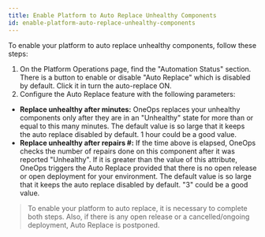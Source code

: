 ```yaml
---
title: Enable Platform to Auto Replace Unhealthy Components
id: enable-platform-auto-replace-unhealthy-components
---
```


To enable your platform to auto replace unhealthy components, follow these steps:

1. On the Platform Operations page, find the "Automation Status" section. There is a button to enable or disable "Auto Replace" which is disabled by default. Click it in turn the auto-replace ON.
2. Configure the Auto Replace feature with the following parameters:
  * **Replace unhealthy after minutes:** OneOps replaces your unhealthy components only after they are in an "Unhealthy" state for more than or equal to this many minutes. The default value is so large that it keeps the auto replace disabled by default. 1 hour could be a good value.
  * **Replace unhealthy after repairs #:** If the time above is elapsed, OneOps checks the number of repairs done on this component after it was reported "Unhealthy". If it is greater than the value of this attribute, OneOps triggers the Auto Replace provided that there is no open release or open deployment for your environment. The default value is so large that it keeps the auto replace disabled by default. "3" could be a good value.

> To enable your platform to auto replace, it is necessary to complete both steps. Also, if there is any open release or a cancelled/ongoing deployment, Auto Replace is postponed.
